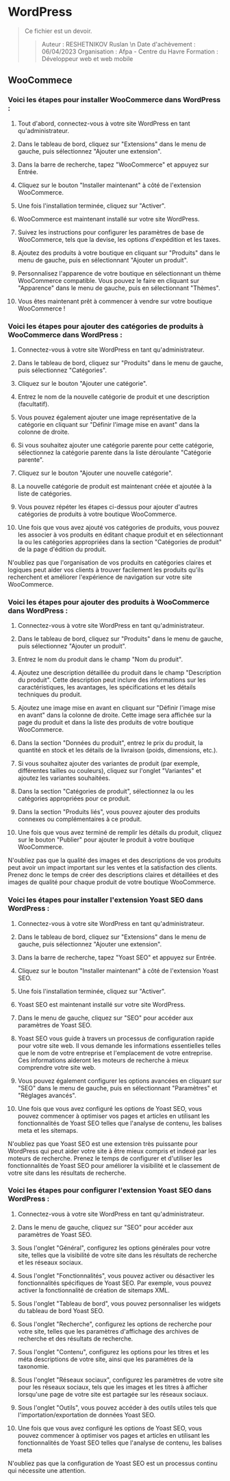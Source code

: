 # WordPress

> Ce fichier est un devoir.
>> Auteur : RESHETNIKOV Ruslan \n
>> Date d'achèvement : 06/04/2023
>> Organisation : Afpa - Centre du Havre
>> Formation : Développeur web et web mobile

## WooCommece

### Voici les étapes pour installer WooCommerce dans WordPress : 


1. Tout d'abord, connectez-vous à votre site WordPress en tant qu'administrateur. 

2. Dans le tableau de bord, cliquez sur "Extensions" dans le menu de gauche, puis sélectionnez "Ajouter une extension". 

3. Dans la barre de recherche, tapez "WooCommerce" et appuyez sur Entrée. 

4. Cliquez sur le bouton "Installer maintenant" à côté de l'extension WooCommerce. 

5. Une fois l'installation terminée, cliquez sur "Activer". 

6. WooCommerce est maintenant installé sur votre site WordPress. 

7. Suivez les instructions pour configurer les paramètres de base de WooCommerce, tels que la devise, les options d'expédition et les taxes. 

8. Ajoutez des produits à votre boutique en cliquant sur "Produits" dans le menu de gauche, puis en sélectionnant "Ajouter un produit". 

9. Personnalisez l'apparence de votre boutique en sélectionnant un thème WooCommerce compatible. Vous pouvez le faire en cliquant sur "Apparence" dans le menu de gauche, puis en sélectionnant "Thèmes". 

10. Vous êtes maintenant prêt à commencer à vendre sur votre boutique WooCommerce ! 

### Voici les étapes pour ajouter des catégories de produits à WooCommerce dans WordPress : 

1. Connectez-vous à votre site WordPress en tant qu'administrateur. 

2. Dans le tableau de bord, cliquez sur "Produits" dans le menu de gauche, puis sélectionnez "Catégories". 

3. Cliquez sur le bouton "Ajouter une catégorie". 

4. Entrez le nom de la nouvelle catégorie de produit et une description (facultatif). 

5. Vous pouvez également ajouter une image représentative de la catégorie en cliquant sur "Définir l'image mise en avant" dans la colonne de droite. 

6. Si vous souhaitez ajouter une catégorie parente pour cette catégorie, sélectionnez la catégorie parente dans la liste déroulante "Catégorie parente". 

7. Cliquez sur le bouton "Ajouter une nouvelle catégorie". 

8. La nouvelle catégorie de produit est maintenant créée et ajoutée à la liste de catégories. 

9. Vous pouvez répéter les étapes ci-dessus pour ajouter d'autres catégories de produits à votre boutique WooCommerce. 

10. Une fois que vous avez ajouté vos catégories de produits, vous pouvez les associer à vos produits en éditant chaque produit et en sélectionnant la ou les catégories appropriées dans la section "Catégories de produit" de la page d'édition du produit. 

N'oubliez pas que l'organisation de vos produits en catégories claires et logiques peut aider vos clients à trouver facilement les produits qu'ils recherchent et améliorer l'expérience de navigation sur votre site WooCommerce. 

### Voici les étapes pour ajouter des produits à WooCommerce dans WordPress : 

1. Connectez-vous à votre site WordPress en tant qu'administrateur. 

2. Dans le tableau de bord, cliquez sur "Produits" dans le menu de gauche, puis sélectionnez "Ajouter un produit". 

3. Entrez le nom du produit dans le champ "Nom du produit". 

4. Ajoutez une description détaillée du produit dans le champ "Description du produit". Cette description peut inclure des informations sur les caractéristiques, les avantages, les spécifications et les détails techniques du produit. 

5. Ajoutez une image mise en avant en cliquant sur "Définir l'image mise en avant" dans la colonne de droite. Cette image sera affichée sur la page du produit et dans la liste des produits de votre boutique WooCommerce. 

6. Dans la section "Données du produit", entrez le prix du produit, la quantité en stock et les détails de la livraison (poids, dimensions, etc.). 

7. Si vous souhaitez ajouter des variantes de produit (par exemple, différentes tailles ou couleurs), cliquez sur l'onglet "Variantes" et ajoutez les variantes souhaitées. 

8. Dans la section "Catégories de produit", sélectionnez la ou les catégories appropriées pour ce produit. 

9. Dans la section "Produits liés", vous pouvez ajouter des produits connexes ou complémentaires à ce produit. 

10. Une fois que vous avez terminé de remplir les détails du produit, cliquez sur le bouton "Publier" pour ajouter le produit à votre boutique WooCommerce. 

N'oubliez pas que la qualité des images et des descriptions de vos produits peut avoir un impact important sur les ventes et la satisfaction des clients. Prenez donc le temps de créer des descriptions claires et détaillées et des images de qualité pour chaque produit de votre boutique WooCommerce. 

### Voici les étapes pour installer l'extension Yoast SEO dans WordPress : 

1. Connectez-vous à votre site WordPress en tant qu'administrateur. 

2. Dans le tableau de bord, cliquez sur "Extensions" dans le menu de gauche, puis sélectionnez "Ajouter une extension". 

3. Dans la barre de recherche, tapez "Yoast SEO" et appuyez sur Entrée. 

4. Cliquez sur le bouton "Installer maintenant" à côté de l'extension Yoast SEO. 

5. Une fois l'installation terminée, cliquez sur "Activer". 

6. Yoast SEO est maintenant installé sur votre site WordPress. 

7. Dans le menu de gauche, cliquez sur "SEO" pour accéder aux paramètres de Yoast SEO. 

8. Yoast SEO vous guide à travers un processus de configuration rapide pour votre site web. Il vous demande les informations essentielles telles que le nom de votre entreprise et l'emplacement de votre entreprise. Ces informations aideront les moteurs de recherche à mieux comprendre votre site web. 

9. Vous pouvez également configurer les options avancées en cliquant sur "SEO" dans le menu de gauche, puis en sélectionnant "Paramètres" et "Réglages avancés". 

10. Une fois que vous avez configuré les options de Yoast SEO, vous pouvez commencer à optimiser vos pages et articles en utilisant les fonctionnalités de Yoast SEO telles que l'analyse de contenu, les balises meta et les sitemaps. 

N'oubliez pas que Yoast SEO est une extension très puissante pour WordPress qui peut aider votre site à être mieux compris et indexé par les moteurs de recherche. Prenez le temps de configurer et d'utiliser les fonctionnalités de Yoast SEO pour améliorer la visibilité et le classement de votre site dans les résultats de recherche. 

### Voici les étapes pour configurer l'extension Yoast SEO dans WordPress : 

1. Connectez-vous à votre site WordPress en tant qu'administrateur. 

2. Dans le menu de gauche, cliquez sur "SEO" pour accéder aux paramètres de Yoast SEO. 

3. Sous l'onglet "Général", configurez les options générales pour votre site, telles que la visibilité de votre site dans les résultats de recherche et les réseaux sociaux. 

4. Sous l'onglet "Fonctionnalités", vous pouvez activer ou désactiver les fonctionnalités spécifiques de Yoast SEO. Par exemple, vous pouvez activer la fonctionnalité de création de sitemaps XML. 

5. Sous l'onglet "Tableau de bord", vous pouvez personnaliser les widgets du tableau de bord Yoast SEO. 

6. Sous l'onglet "Recherche", configurez les options de recherche pour votre site, telles que les paramètres d'affichage des archives de recherche et des résultats de recherche. 

7. Sous l'onglet "Contenu", configurez les options pour les titres et les méta descriptions de votre site, ainsi que les paramètres de la taxonomie. 

8. Sous l'onglet "Réseaux sociaux", configurez les paramètres de votre site pour les réseaux sociaux, tels que les images et les titres à afficher lorsqu'une page de votre site est partagée sur les réseaux sociaux. 

9. Sous l'onglet "Outils", vous pouvez accéder à des outils utiles tels que l'importation/exportation de données Yoast SEO. 

10. Une fois que vous avez configuré les options de Yoast SEO, vous pouvez commencer à optimiser vos pages et articles en utilisant les fonctionnalités de Yoast SEO telles que l'analyse de contenu, les balises meta 

N'oubliez pas que la configuration de Yoast SEO est un processus continu qui nécessite une attention.